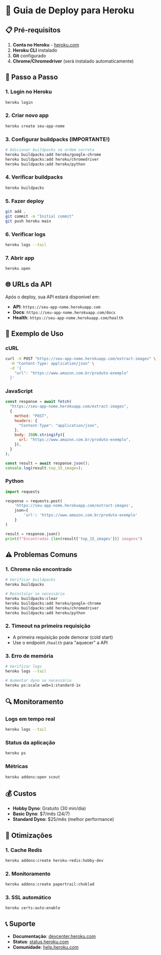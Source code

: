 # 🚀 Guia de Deploy para Heroku

## 📋 Pré-requisitos

1. **Conta no Heroku** - [heroku.com](https://heroku.com)
2. **Heroku CLI** instalado
3. **Git** configurado
4. **Chrome/Chromedriver** (será instalado automaticamente)

## 🔧 Passo a Passo

### 1. Login no Heroku

```bash
heroku login
```

### 2. Criar novo app

```bash
heroku create seu-app-nome
```

### 3. Configurar buildpacks (IMPORTANTE!)

```bash
# Adicionar buildpacks na ordem correta
heroku buildpacks:add heroku/google-chrome
heroku buildpacks:add heroku/chromedriver
heroku buildpacks:add heroku/python
```

### 4. Verificar buildpacks

```bash
heroku buildpacks
```

### 5. Fazer deploy

```bash
git add .
git commit -m "Initial commit"
git push heroku main
```

### 6. Verificar logs

```bash
heroku logs --tail
```

### 7. Abrir app

```bash
heroku open
```

## 🌐 URLs da API

Após o deploy, sua API estará disponível em:

- **API**: `https://seu-app-nome.herokuapp.com`
- **Docs**: `https://seu-app-nome.herokuapp.com/docs`
- **Health**: `https://seu-app-nome.herokuapp.com/health`

## 📝 Exemplo de Uso

### cURL

```bash
curl -X POST "https://seu-app-nome.herokuapp.com/extract-images" \
  -H "Content-Type: application/json" \
  -d '{
    "url": "https://www.amazon.com.br/produto-exemplo"
  }'
```

### JavaScript

```javascript
const response = await fetch(
  "https://seu-app-nome.herokuapp.com/extract-images",
  {
    method: "POST",
    headers: {
      "Content-Type": "application/json",
    },
    body: JSON.stringify({
      url: "https://www.amazon.com.br/produto-exemplo",
    }),
  }
);

const result = await response.json();
console.log(result.top_15_images);
```

### Python

```python
import requests

response = requests.post(
    'https://seu-app-nome.herokuapp.com/extract-images',
    json={
        'url': 'https://www.amazon.com.br/produto-exemplo'
    }
)

result = response.json()
print(f"Encontradas {len(result['top_15_images'])} imagens")
```

## ⚠️ Problemas Comuns

### 1. Chrome não encontrado

```bash
# Verificar buildpacks
heroku buildpacks

# Reinstalar se necessário
heroku buildpacks:clear
heroku buildpacks:add heroku/google-chrome
heroku buildpacks:add heroku/chromedriver
heroku buildpacks:add heroku/python
```

### 2. Timeout na primeira requisição

- A primeira requisição pode demorar (cold start)
- Use o endpoint `/health` para "aquecer" a API

### 3. Erro de memória

```bash
# Verificar logs
heroku logs --tail

# Aumentar dyno se necessário
heroku ps:scale web=1:standard-1x
```

## 🔍 Monitoramento

### Logs em tempo real

```bash
heroku logs --tail
```

### Status da aplicação

```bash
heroku ps
```

### Métricas

```bash
heroku addons:open scout
```

## 💰 Custos

- **Hobby Dyno**: Gratuito (30 min/dia)
- **Basic Dyno**: $7/mês (24/7)
- **Standard Dyno**: $25/mês (melhor performance)

## 🚀 Otimizações

### 1. Cache Redis

```bash
heroku addons:create heroku-redis:hobby-dev
```

### 2. Monitoramento

```bash
heroku addons:create papertrail:choklad
```

### 3. SSL automático

```bash
heroku certs:auto:enable
```

## 📞 Suporte

- **Documentação**: [devcenter.heroku.com](https://devcenter.heroku.com)
- **Status**: [status.heroku.com](https://status.heroku.com)
- **Comunidade**: [help.heroku.com](https://help.heroku.com)
